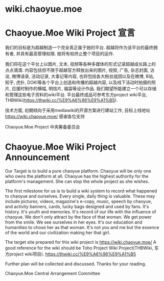 # wiki.chaoyue.moe

# Chaoyue.Moe Wiki Project 宣言
我们的目标是为超越制造一个完全真正属于她的平台.
超越将作为该平台的最终拥有者, 并具有最高管理权限. 她将有权终止整个项目的运作.

我们将在这个平台上以图片, 文本, 视频等各种多媒体的形式记录超越成长路上的点点滴滴. 内容包括但不限于超越官方释放出来的图片, 视频, 广告, 杂志封面, 访谈, 微博语录, 活动记录, 大事记等内容, 也将包括各大粉丝组团以及在微博, B站, 知乎, 虎扑, DOKI等各个平台上创造和传播的超越内容, 以及线下活动时拍摄的照片, 应援时制作的横幅, 明信片, 福袋等设计作品. 我们期望所能建立一个可以存储和管理这些电子资料的wiki平台. 
平台最终成品可参考东方project wiki平台, THBWiki(https://thwiki.cc/%E9%A6%96%E9%A1%B5). 

技术方面, 初期倾向于采用mediawiki的开源方案进行建站工作, 目标上线地址 https://wiki.chaoyue.moe/
感谢各位支持

Chaoyue.Moe Project 中央筹备委员会

# Chaoyue.Moe Wiki Project Announcement
Our Target is to build a pure chaoyue platform.
Chaoyue will be only one who owns the platform at all. Chaoyue has the highest authority for the platform's management. She can stop the whole project as she wishes.

The first milestone for us is to build a wiki system to record what happened to chaoyue and ourselves. Every single, daily thing is valuable. These may include pictures, videos, magazine's e-copy, music, speech by chaoyue, and activity banners, cards, lucky bags designed and used by fans. It's history. It's youth and memories. It's record of our life with the influence of chaoyue. We don't only attract by the face of that woman. We get power from the smile. We see ourselves in her eyes. It's our education and humanities to chose her as that woman. It's not you and me but the essence of the world and our civilization making her that girl.

The target site prepared for this wiki project is https://wiki.chaoyue.moe/ 
A good reference for the wiki should be Toho Project Wiki Project(THBWiki, 东方project wiki项目). https://thwiki.cc/%E9%A6%96%E9%A1%B5

Further plan will be collected and discussed. 
Thanks for your reading.

Chaoyue.Moe Central Arrangement Committee 
